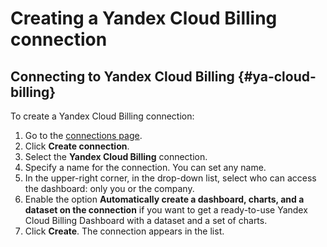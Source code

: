 # Creating a Yandex Cloud Billing connection

## Connecting to Yandex Cloud Billing {#ya-cloud-billing}

To create a Yandex Cloud Billing connection:

1. Go to the [connections page](https://datalens.yandex.com/connections).
1. Click **Create connection**.
1. Select the **Yandex Cloud Billing** connection.
1. Specify a name for the connection. You can set any name.
1. In the upper-right corner, in the drop-down list, select who can access the dashboard: only you or the company.
1. Enable the option **Automatically create a dashboard, charts, and a dataset on the connection** if you want to get a ready-to-use Yandex Cloud Billing Dashboard with a dataset and a set of charts.
1. Click **Create**. The connection appears in the list.